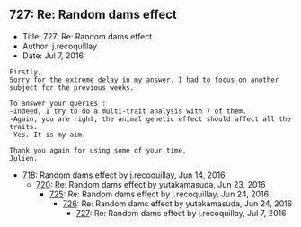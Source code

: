 ## 727: Re: Random dams effect

- Title: 727: Re: Random dams effect
- Author: j.recoquillay
- Date: Jul 7, 2016

```
Firstly,
Sorry for the extreme delay in my answer. I had to focus on another subject for the previous weeks.

To answer your queries :
-Indeed, I try to do a multi-trait analysis with 7 of them.
-Again, you are right, the animal genetic effect should affect all the traits.
-Yes. It is my aim.

Thank you again for using some of your time,
Julien.
```

- [718](0718.md): Random dams effect by j.recoquillay, Jun 14, 2016
    - [720](0720.md): Re: Random dams effect by yutakamasuda, Jun 23, 2016
        - [725](0725.md): Re: Random dams effect by j.recoquillay, Jun 24, 2016
            - [726](0726.md): Re: Random dams effect by yutakamasuda, Jun 24, 2016
                - [727](0727.md): Re: Random dams effect by j.recoquillay, Jul 7, 2016
